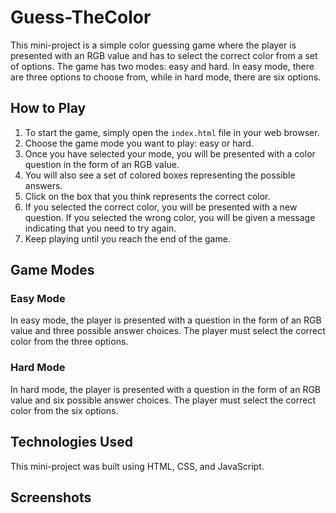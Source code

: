 # Guess-TheColor

This mini-project is a simple color guessing game where the player is presented with an RGB value and has to select the correct color from a set of options. The game has two modes: easy and hard. In easy mode, there are three options to choose from, while in hard mode, there are six options.

## How to Play

1. To start the game, simply open the `index.html` file in your web browser.
2. Choose the game mode you want to play: easy or hard.
3. Once you have selected your mode, you will be presented with a color question in the form of an RGB value.
4. You will also see a set of colored boxes representing the possible answers.
5. Click on the box that you think represents the correct color.
6. If you selected the correct color, you will be presented with a new question. If you selected the wrong color, you will be given a message indicating that you need to try again.
7. Keep playing until you reach the end of the game.

## Game Modes

### Easy Mode

In easy mode, the player is presented with a question in the form of an RGB value and three possible answer choices. The player must select the correct color from the three options.

### Hard Mode

In hard mode, the player is presented with a question in the form of an RGB value and six possible answer choices. The player must select the correct color from the six options.


## Technologies Used

This mini-project was built using HTML, CSS, and JavaScript.

## Screenshots

<!--
## Acknowledgments

This mini-project was inspired by the color guessing game found on [The Odin Project](https://www.theodinproject.com/paths/foundations/courses/foundations/lessons/etch-a-sketch-project).
-->
